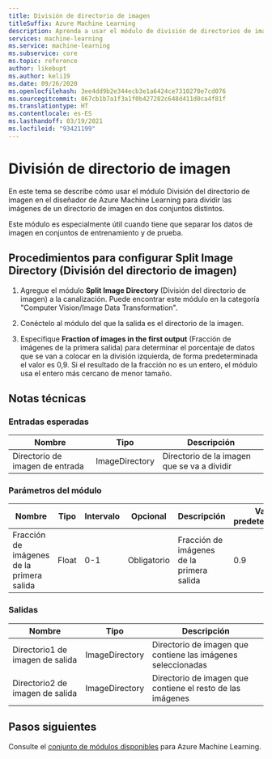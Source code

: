 ```yaml
---
title: División de directorio de imagen
titleSuffix: Azure Machine Learning
description: Aprenda a usar el módulo de división de directorios de imágenes en el diseñador para dividir las imágenes de un directorio de imágenes en dos conjuntos distintos.
services: machine-learning
ms.service: machine-learning
ms.subservice: core
ms.topic: reference
author: likebupt
ms.author: keli19
ms.date: 09/26/2020
ms.openlocfilehash: 3ee4dd9b2e344ecb3e1a6424ce7310270e7cd076
ms.sourcegitcommit: 867cb1b7a1f3a1f0b427282c648d411d0ca4f81f
ms.translationtype: HT
ms.contentlocale: es-ES
ms.lasthandoff: 03/19/2021
ms.locfileid: "93421199"
---
```

# <a name="split-image-directory"></a>División de directorio de imagen

En este tema se describe cómo usar el módulo División del directorio de imagen en el diseñador de Azure Machine Learning para dividir las imágenes de un directorio de imagen en dos conjuntos distintos.

Este módulo es especialmente útil cuando tiene que separar los datos de imagen en conjuntos de entrenamiento y de prueba. 

## <a name="how-to-configure-split-image-directory"></a>Procedimientos para configurar Split Image Directory (División del directorio de imagen)

1. Agregue el módulo **Split Image Directory** (División del directorio de imagen) a la canalización. Puede encontrar este módulo en la categoría "Computer Vision/Image Data Transformation".

2. Conéctelo al módulo del que la salida es el directorio de la imagen.

3. Especifique **Fraction of images in the first output** (Fracción de imágenes de la primera salida) para determinar el porcentaje de datos que se van a colocar en la división izquierda, de forma predeterminada el valor es 0,9. Si el resultado de la fracción no es un entero, el módulo usa el entero más cercano de menor tamaño.


## <a name="technical-notes"></a>Notas técnicas

### <a name="expected-inputs"></a>Entradas esperadas

| Nombre                  | Tipo           | Descripción              |
| --------------------- | -------------- | ------------------------ |
| Directorio de imagen de entrada | ImageDirectory | Directorio de la imagen que se va a dividir |

### <a name="module-parameters"></a>Parámetros del módulo

| Nombre                                   | Tipo  | Intervalo | Opcional | Descripción                            | Valor predeterminado |
| -------------------------------------- | ----- | ----- | -------- | -------------------------------------- | ------- |
| Fracción de imágenes de la primera salida | Float | 0-1   | Obligatorio | Fracción de imágenes de la primera salida | 0.9     |

### <a name="outputs"></a>Salidas

| Nombre                    | Tipo           | Descripción                              |
| ----------------------- | -------------- | ---------------------------------------- |
| Directorio1 de imagen de salida | ImageDirectory | Directorio de imagen que contiene las imágenes seleccionadas |
| Directorio2 de imagen de salida | ImageDirectory | Directorio de imagen que contiene el resto de las imágenes |

## <a name="next-steps"></a>Pasos siguientes

Consulte el [conjunto de módulos disponibles](module-reference.md) para Azure Machine Learning. 

